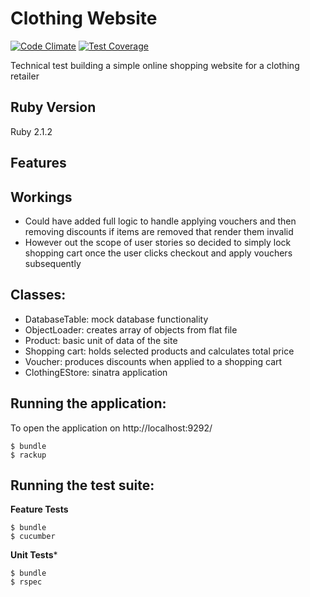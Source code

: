 Clothing Website
================
[![Code Climate](https://codeclimate.com/github/foxjerem/clothing-website/badges/gpa.svg)](https://codeclimate.com/github/foxjerem/clothing-website) [![Test Coverage](https://codeclimate.com/github/foxjerem/clothing-website/badges/coverage.svg)](https://codeclimate.com/github/foxjerem/clothing-website)

Technical test building a simple online shopping website for a clothing retailer

Ruby Version
------------
Ruby 2.1.2

Features
--------


Workings
--------
- Could have added full logic to handle applying vouchers and then removing discounts if items are removed that render them invalid
- However out the scope of user stories so decided to simply lock shopping cart once the user clicks checkout and apply vouchers subsequently

Classes:
--------
- DatabaseTable: mock database functionality
- ObjectLoader: creates array of objects from flat file
- Product: basic unit of data of the site
- Shopping cart: holds selected products and calculates total price
- Voucher: produces discounts when applied to a shopping cart
- ClothingEStore: sinatra application

Running the application:
------------------------
To open the application on http://localhost:9292/

```shell
$ bundle
$ rackup
```

Running the test suite:
-----------------------
**Feature Tests**
```shell
$ bundle
$ cucumber
```

**Unit Tests***
```shell
$ bundle
$ rspec
```





